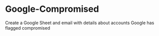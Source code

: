 # Google-Compromised
Create a Google Sheet and email with details about accounts Google has flagged compromised
